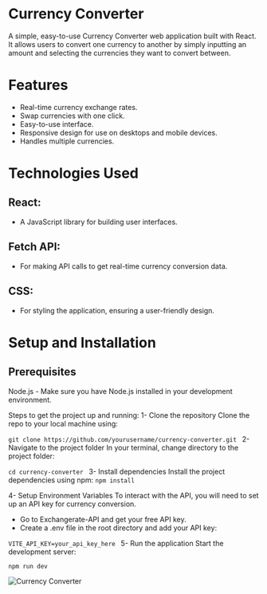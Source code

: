 # Currency Converter


A simple, easy-to-use Currency Converter web application built with React. It allows users to convert one currency to another by simply inputting an amount and selecting the currencies they want to convert between.

# Features
- Real-time currency exchange rates.
- Swap currencies with one click.
- Easy-to-use interface.
- Responsive design for use on desktops and mobile devices.
- Handles multiple currencies.

# Technologies Used

## React:
- A JavaScript library for building user interfaces.
## Fetch API:
- For making API calls to get real-time currency conversion data.
## CSS:
- For styling the application, ensuring a user-friendly design.

# Setup and Installation
## Prerequisites
Node.js - Make sure you have Node.js installed in your development environment.

Steps to get the project up and running:
1- Clone the repository
Clone the repo to your local machine using:

`git clone https://github.com/yourusername/currency-converter.git
`
2- Navigate to the project folder
In your terminal, change directory to the project folder:

`cd currency-converter
`
3- Install dependencies
Install the project dependencies using npm:
`npm install`

4- Setup Environment Variables
To interact with the API, you will need to set up an API key for currency conversion.

- Go to Exchangerate-API and get your free API key.
- Create a .env file in the root directory and add your API key:

`VITE_API_KEY=your_api_key_here
 `
5-  Run the application
Start the development server:

`npm run dev
`

![Currency Converter](https://github.com/user-attachments/assets/08a3976f-16ab-4fc3-874c-c4717f77e0bd)
